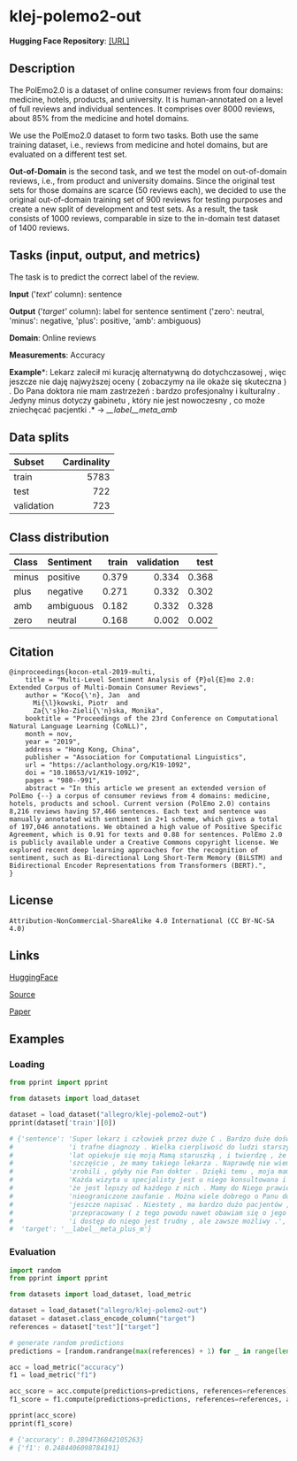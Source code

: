 # klej-polemo2-out
**Hugging Face Repository**: [[URL]](https://huggingface.co/datasets/allegro/klej-polemo2-out)

## Description

The PolEmo2.0 is a dataset of online consumer reviews from four domains: medicine, hotels, products, and university. It is human-annotated on a level of full reviews and individual sentences. It comprises over 8000 reviews, about 85% from the medicine and hotel domains.

We use the PolEmo2.0 dataset to form two tasks. Both use the same training dataset, i.e., reviews from medicine and hotel domains, but are evaluated on a different test set. 

**Out-of-Domain** is the second task, and we test the model on out-of-domain reviews, i.e., from product and university domains. Since the original test sets for those domains are scarce (50 reviews each), we decided to use the original out-of-domain training set of 900 reviews for testing purposes and create a new split of development and test sets. As a result, the task consists of 1000 reviews, comparable in size to the in-domain test dataset of 1400 reviews.

## Tasks (input, output, and metrics)

The task is to predict the correct label of the review.

**Input** ('*text'* column): sentence

**Output** ('*target'* column): label for sentence sentiment ('zero': neutral, 'minus': negative, 'plus': positive, 'amb': ambiguous)

**Domain**: Online reviews

**Measurements**: Accuracy

**Example***: 
Lekarz zalecił mi kurację alternatywną do dotychczasowej , więc jeszcze nie daję najwyższej oceny ( zobaczymy na ile okaże się skuteczna ) . Do Pana doktora nie mam zastrzeżeń : bardzo profesjonalny i kulturalny . Jedyny minus dotyczy gabinetu , który nie jest nowoczesny , co może zniechęcać pacjentki .* → *__label__meta_amb*

## Data splits

| Subset     |   Cardinality |
|:-----------|--------------:|
| train      |          5783 |
| test       |           722 |
| validation |           723 |

## Class distribution

| Class | Sentiment | train | validation |  test |
|:------|:----------|------:|-----------:|------:|
| minus | positive  | 0.379 |      0.334 | 0.368 |
| plus  | negative  | 0.271 |      0.332 | 0.302 |
| amb   | ambiguous | 0.182 |      0.332 | 0.328 |
| zero  | neutral   | 0.168 |      0.002 | 0.002 |

## Citation

```
@inproceedings{kocon-etal-2019-multi,
    title = "Multi-Level Sentiment Analysis of {P}ol{E}mo 2.0: Extended Corpus of Multi-Domain Consumer Reviews",
    author = "Koco{\'n}, Jan  and
      Mi{\l}kowski, Piotr  and
      Za{\'s}ko-Zieli{\'n}ska, Monika",
    booktitle = "Proceedings of the 23rd Conference on Computational Natural Language Learning (CoNLL)",
    month = nov,
    year = "2019",
    address = "Hong Kong, China",
    publisher = "Association for Computational Linguistics",
    url = "https://aclanthology.org/K19-1092",
    doi = "10.18653/v1/K19-1092",
    pages = "980--991",
    abstract = "In this article we present an extended version of PolEmo {--} a corpus of consumer reviews from 4 domains: medicine, hotels, products and school. Current version (PolEmo 2.0) contains 8,216 reviews having 57,466 sentences. Each text and sentence was manually annotated with sentiment in 2+1 scheme, which gives a total of 197,046 annotations. We obtained a high value of Positive Specific Agreement, which is 0.91 for texts and 0.88 for sentences. PolEmo 2.0 is publicly available under a Creative Commons copyright license. We explored recent deep learning approaches for the recognition of sentiment, such as Bi-directional Long Short-Term Memory (BiLSTM) and Bidirectional Encoder Representations from Transformers (BERT).",
}
```

## License

```
Attribution-NonCommercial-ShareAlike 4.0 International (CC BY-NC-SA 4.0)
```

## Links

[HuggingFace](https://huggingface.co/datasets/allegro/klej-polemo2-out)

[Source](https://clarin-pl.eu/dspace/handle/11321/710)

[Paper](https://aclanthology.org/K19-1092/)

## Examples

### Loading

```python
from pprint import pprint

from datasets import load_dataset

dataset = load_dataset("allegro/klej-polemo2-out")
pprint(dataset['train'][0])

# {'sentence': 'Super lekarz i człowiek przez duże C . Bardzo duże doświadczenie '
#              'i trafne diagnozy . Wielka cierpliwość do ludzi starszych . Od '
#              'lat opiekuje się moją Mamą staruszką , i twierdzę , że mamy duże '
#              'szczęście , że mamy takiego lekarza . Naprawdę nie wiem cobyśmy '
#              'zrobili , gdyby nie Pan doktor . Dzięki temu , moja mama żyje . '
#              'Każda wizyta u specjalisty jest u niego konsultowana i uważam , '
#              'że jest lepszy od każdego z nich . Mamy do Niego prawie '
#              'nieograniczone zaufanie . Można wiele dobrego o Panu doktorze '
#              'jeszcze napisać . Niestety , ma bardzo dużo pacjentów , jest '
#              'przepracowany ( z tego powodu nawet obawiam się o jego zdrowie ) '
#              'i dostęp do niego jest trudny , ale zawsze możliwy .',
#  'target': '__label__meta_plus_m'}
```

### Evaluation

```python
import random
from pprint import pprint

from datasets import load_dataset, load_metric

dataset = load_dataset("allegro/klej-polemo2-out")
dataset = dataset.class_encode_column("target")
references = dataset["test"]["target"]

# generate random predictions
predictions = [random.randrange(max(references) + 1) for _ in range(len(references))]

acc = load_metric("accuracy")
f1 = load_metric("f1")

acc_score = acc.compute(predictions=predictions, references=references)
f1_score = f1.compute(predictions=predictions, references=references, average="macro")

pprint(acc_score)
pprint(f1_score)

# {'accuracy': 0.2894736842105263}
# {'f1': 0.2484406098784191}
```